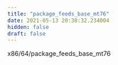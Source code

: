 ```yaml
---
title: "package_feeds_base_mt76"
date: 2021-05-13 20:38:32.234004
hidden: false
draft: false
---
```


x86/64/package_feeds_base_mt76

